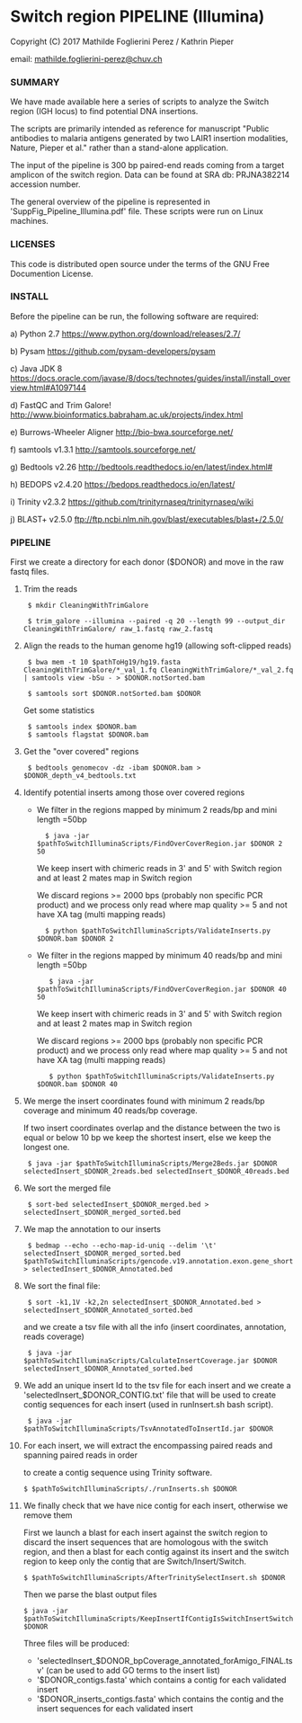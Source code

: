 # Switch region PIPELINE (Illumina) #

Copyright (C) 2017  Mathilde Foglierini Perez / Kathrin Pieper

email: mathilde.foglierini-perez@chuv.ch

### SUMMARY ###

We have made available here a series of scripts to analyze the Switch region (IGH locus) to find potential DNA insertions.

The scripts are primarily intended as reference for manuscript "Public antibodies to malaria antigens generated by two LAIR1 insertion modalities, Nature, Pieper et al." rather than a stand-alone application.

The input of the pipeline is 300 bp paired-end reads coming from a target amplicon of the switch region. Data can be found at SRA db: PRJNA382214 accession number.

The general overview of the pipeline is represented in 'SuppFig_Pipeline_Illumina.pdf' file.
These scripts were run on Linux machines.

### LICENSES ###

This code is distributed open source under the terms of the GNU Free Documention License.


### INSTALL ###

Before the pipeline can be run, the following software are required:

a) Python 2.7 https://www.python.org/download/releases/2.7/

b) Pysam https://github.com/pysam-developers/pysam

c) Java JDK 8 https://docs.oracle.com/javase/8/docs/technotes/guides/install/install_overview.html#A1097144

d) FastQC and Trim Galore! http://www.bioinformatics.babraham.ac.uk/projects/index.html

e) Burrows-Wheeler Aligner http://bio-bwa.sourceforge.net/

f) samtools v1.3.1 http://samtools.sourceforge.net/

g) Bedtools v2.26 http://bedtools.readthedocs.io/en/latest/index.html#

h) BEDOPS v2.4.20 https://bedops.readthedocs.io/en/latest/

i) Trinity v2.3.2 https://github.com/trinityrnaseq/trinityrnaseq/wiki

j) BLAST+ v2.5.0 ftp://ftp.ncbi.nlm.nih.gov/blast/executables/blast+/2.5.0/

### PIPELINE ###

First we create a directory for each donor ($DONOR) and move in the raw fastq files.


1. Trim the reads

        $ mkdir CleaningWithTrimGalore

        $ trim_galore --illumina --paired -q 20 --length 99 --output_dir CleaningWithTrimGalore/ raw_1.fastq raw_2.fastq


2. Align the reads to the human genome hg19 (allowing soft-clipped reads)

        $ bwa mem -t 10 $pathToHg19/hg19.fasta CleaningWithTrimGalore/*_val_1.fq CleaningWithTrimGalore/*_val_2.fq | samtools view -bSu - > $DONOR.notSorted.bam

        $ samtools sort $DONOR.notSorted.bam $DONOR

    Get some statistics

        $ samtools index $DONOR.bam
        $ samtools flagstat $DONOR.bam


3. Get the "over covered" regions

        $ bedtools genomecov -dz -ibam $DONOR.bam > $DONOR_depth_v4_bedtools.txt


4. Identify potential inserts among those over covered regions

    *  We filter in the regions mapped by minimum 2 reads/bp and mini length =50bp

             $ java -jar $pathToSwitchIlluminaScripts/FindOverCoverRegion.jar $DONOR 2 50

         We keep insert with chimeric reads in 3' and 5' with Switch region and at least 2 mates map in Switch region

         We discard regions >= 2000 bps (probably non specific PCR product) and we process only read where map quality >= 5  and not have XA tag (multi mapping reads)

             $ python $pathToSwitchIlluminaScripts/ValidateInserts.py $DONOR.bam $DONOR 2


    * We filter in the regions mapped by minimum 40 reads/bp and mini length =50bp

             $ java -jar $pathToSwitchIlluminaScripts/FindOverCoverRegion.jar $DONOR 40 50

         We keep insert with chimeric reads in 3' and 5' with Switch region and at least 2 mates map in Switch region

         We discard regions >= 2000 bps (probably non specific PCR product) and we process only read where map quality >= 5  and not have XA tag (multi mapping reads)

             $ python $pathToSwitchIlluminaScripts/ValidateInserts.py $DONOR.bam $DONOR 40



5. We merge the insert coordinates found with minimum 2 reads/bp coverage and minimum 40 reads/bp coverage.

      If two insert coordinates overlap and the distance between the two is equal or below 10 bp we keep the shortest insert,
      else we keep the longest one.

        $ java -jar $pathToSwitchIlluminaScripts/Merge2Beds.jar $DONOR selectedInsert_$DONOR_2reads.bed selectedInsert_$DONOR_40reads.bed


6. We sort the merged file

        $ sort-bed selectedInsert_$DONOR_merged.bed > selectedInsert_$DONOR_merged_sorted.bed

7. We map the annotation to our inserts

        $ bedmap --echo --echo-map-id-uniq --delim '\t' selectedInsert_$DONOR_merged_sorted.bed $pathToSwitchIlluminaScripts/gencode.v19.annotation.exon.gene_shortedV2.bed > selectedInsert_$DONOR_Annotated.bed

8. We sort the final file:

        $ sort -k1,1V -k2,2n selectedInsert_$DONOR_Annotated.bed > selectedInsert_$DONOR_Annotated_sorted.bed

    and we create a tsv file with all the info (insert coordinates, annotation, reads coverage)

        $ java -jar $pathToSwitchIlluminaScripts/CalculateInsertCoverage.jar $DONOR selectedInsert_$DONOR_Annotated_sorted.bed


9. We add an unique insert Id to the tsv file for each insert and we create a 'selectedInsert_$DONOR_CONTIG.txt' file that will be used to create contig sequences for each insert (used in runInsert.sh bash script).

        $ java -jar $pathToSwitchIlluminaScripts/TsvAnnotatedToInsertId.jar $DONOR


10. For each insert, we will extract the encompassing paired reads and spanning paired reads in order

    to create a contig sequence using Trinity software.

        $ $pathToSwitchIlluminaScripts/./runInserts.sh $DONOR


11. We finally check that we have nice contig for each insert, otherwise we remove them

    First we launch a blast for each insert against the switch region to discard the insert sequences that are homologous with the switch region, and then a blast for each contig against its insert and the switch region to keep only the contig that are Switch/Insert/Switch.

        $ $pathToSwitchIlluminaScripts/AfterTrinitySelectInsert.sh $DONOR

    Then we parse the blast output files

        $ java -jar $pathToSwitchIlluminaScripts/KeepInsertIfContigIsSwitchInsertSwitch.jar $DONOR


    Three files will be produced:

    * 'selectedInsert_$DONOR_bpCoverage_annotated_forAmigo_FINAL.tsv' (can be used to add GO terms to the insert list)
    * '$DONOR_contigs.fasta' which contains a contig for each validated insert
    * '$DONOR_inserts_contigs.fasta' which contains the contig and the insert sequences for each validated insert
